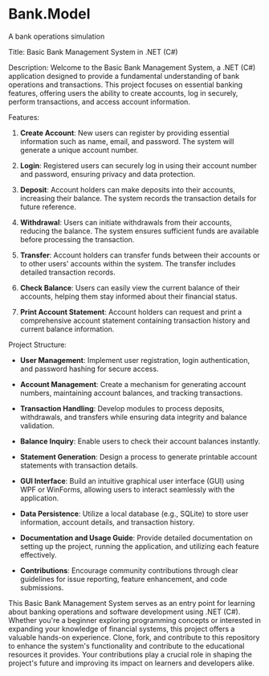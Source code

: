 # Bank.Model
A bank operations simulation


Title: Basic Bank Management System in .NET (C#)

Description:
Welcome to the Basic Bank Management System, a .NET (C#) application designed to provide a fundamental understanding of bank operations and transactions. This project focuses on essential banking features, offering users the ability to create accounts, log in securely, perform transactions, and access account information.

Features:

1. **Create Account**: New users can register by providing essential information such as name, email, and password. The system will generate a unique account number.

2. **Login**: Registered users can securely log in using their account number and password, ensuring privacy and data protection.

3. **Deposit**: Account holders can make deposits into their accounts, increasing their balance. The system records the transaction details for future reference.

4. **Withdrawal**: Users can initiate withdrawals from their accounts, reducing the balance. The system ensures sufficient funds are available before processing the transaction.

5. **Transfer**: Account holders can transfer funds between their accounts or to other users' accounts within the system. The transfer includes detailed transaction records.

6. **Check Balance**: Users can easily view the current balance of their accounts, helping them stay informed about their financial status.

7. **Print Account Statement**: Account holders can request and print a comprehensive account statement containing transaction history and current balance information.

Project Structure:

- **User Management**: Implement user registration, login authentication, and password hashing for secure access.

- **Account Management**: Create a mechanism for generating account numbers, maintaining account balances, and tracking transactions.

- **Transaction Handling**: Develop modules to process deposits, withdrawals, and transfers while ensuring data integrity and balance validation.

- **Balance Inquiry**: Enable users to check their account balances instantly.

- **Statement Generation**: Design a process to generate printable account statements with transaction details.

- **GUI Interface**: Build an intuitive graphical user interface (GUI) using WPF or WinForms, allowing users to interact seamlessly with the application.

- **Data Persistence**: Utilize a local database (e.g., SQLite) to store user information, account details, and transaction history.

- **Documentation and Usage Guide**: Provide detailed documentation on setting up the project, running the application, and utilizing each feature effectively.

- **Contributions**: Encourage community contributions through clear guidelines for issue reporting, feature enhancement, and code submissions.

This Basic Bank Management System serves as an entry point for learning about banking operations and software development using .NET (C#). Whether you're a beginner exploring programming concepts or interested in expanding your knowledge of financial systems, this project offers a valuable hands-on experience. Clone, fork, and contribute to this repository to enhance the system's functionality and contribute to the educational resources it provides. Your contributions play a crucial role in shaping the project's future and improving its impact on learners and developers alike.
